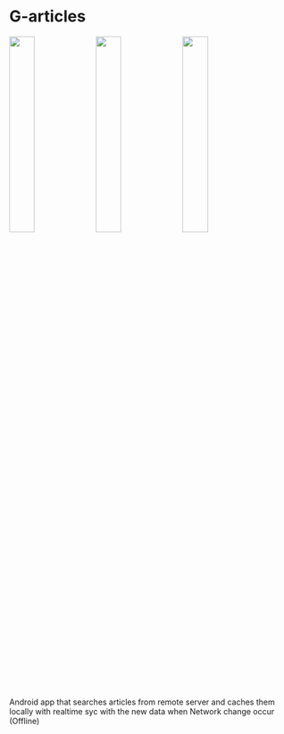 # G-articles
<img src="https://user-images.githubusercontent.com/42929865/100415593-9861cb80-308d-11eb-8d73-8416a3942831.jpeg" width="30%"></img> <img src="https://user-images.githubusercontent.com/42929865/100415599-9bf55280-308d-11eb-9101-afcb9b8fff87.jpeg" width="30%"></img> <img src="https://user-images.githubusercontent.com/42929865/100415595-9992f880-308d-11eb-8f39-3f221def79aa.jpeg" width="30%"></img> 

Android app that searches articles from remote server and caches them locally with realtime syc with the new data when Network change occur (Offline)
